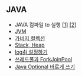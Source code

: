 ## JAVA

- JAVA 컴파일 to 실행 [\[1\]][compileToExecute] [\[2\]][compileToExecute2]
- [JVM][JVM]
- [가비지 컬렉션][GC]
- [Stack, Heap][stackHeap]
- [log4j 설정하기][log4jSetting]
- [쓰레드풀과 ForkJoinPool][ForkJoinPool]
- [Java Optional 바르게 쓰기](http://homoefficio.github.io/2019/10/03/Java-Optional-%EB%B0%94%EB%A5%B4%EA%B2%8C-%EC%93%B0%EA%B8%B0/)

[compileToExecute]: https://github.com/HomoEfficio/dev-tips/blob/master/Back%20to%20the%20Essence%20-%20Java%20%EC%BB%B4%ED%8C%8C%EC%9D%BC%EC%97%90%EC%84%9C%20%EC%8B%A4%ED%96%89%EA%B9%8C%EC%A7%80%20-%20(1).md
[compileToExecute2]: https://github.com/HomoEfficio/dev-tips/blob/master/Back%20to%20the%20Essence%20-%20Java%20%EC%BB%B4%ED%8C%8C%EC%9D%BC%EC%97%90%EC%84%9C%20%EC%8B%A4%ED%96%89%EA%B9%8C%EC%A7%80%20-%20(2).md
[JVM]: http://asfirstalways.tistory.com/158
[GC]: https://yaboong.github.io/java/2018/06/09/java-garbage-collection/
[stackHeap]: https://yaboong.github.io/java/2018/05/26/java-memory-management/
[log4jSetting]: https://logging.apache.org/log4j/2.x/manual/configuration.html
[ForkJoinPool]: https://hamait.tistory.com/612
